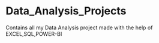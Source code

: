 # Data_Analysis_Projects
Contains all my Data Analysis project made with the help of EXCEL,SQL,POWER-BI
